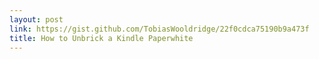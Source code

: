 ```yaml
---
layout: post
link: https://gist.github.com/TobiasWooldridge/22f0cdca75190b9a473f
title: How to Unbrick a Kindle Paperwhite
---
```


